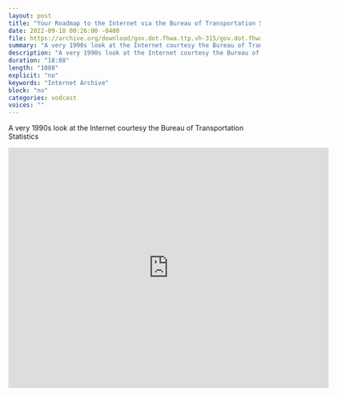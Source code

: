 ```yaml
---
layout: post
title: "Your Roadmap to the Internet via the Bureau of Transportation Statistics"
date: 2022-09-18 00:26:00 -0400
file: https://archive.org/download/gov.dot.fhwa.ttp.vh-315/gov.dot.fhwa.ttp.vh-315_512kb.mp4
summary: "A very 1990s look at the Internet courtesy the Bureau of Transportation Statistics"
description: "A very 1990s look at the Internet courtesy the Bureau of Transportation Statistics"
duration: "18:08"
length: "1088"
explicit: "no" 
keywords: "Internet Archive"
block: "no" 
categories: vodcast
voices: ""
---
```


A very 1990s look at the Internet courtesy the Bureau of Transportation Statistics

<iframe src="https://archive.org/embed/gov.dot.fhwa.ttp.vh-315" width="640" height="480" frameborder="0" webkitallowfullscreen="true" mozallowfullscreen="true" allowfullscreen></iframe>

